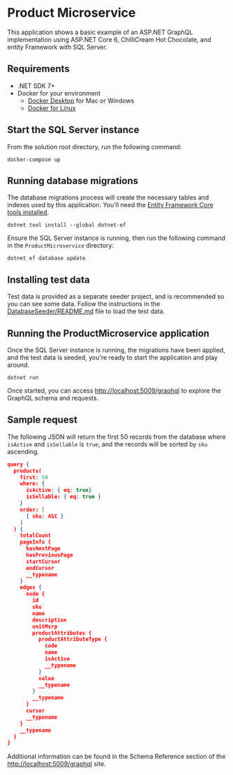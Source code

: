 # Product Microservice

This application shows a basic example of an ASP.NET GraphQL implementation using ASP.NET Core 6, ChilliCream Hot Chocolate, and entity Framework with SQL Server.

## Requirements

- .NET SDK 7+
- Docker for your environment
  - [Docker Desktop](https://www.docker.com/products/docker-desktop) for Mac or Windows
  - [Docker for Linux](https://hub.docker.com/search?offering=community&operating_system=linux&q=&type=edition)

## Start the SQL Server instance

From the solution root directory, run the following command:

```shell
docker-compose up
```

## Running database migrations

The database migrations process will create the necessary tables and indexes used by this application. You'll need the [Entity Framework Core tools installed](https://learn.microsoft.com/en-us/ef/core/cli/dotnet).

```shell
dotnet tool install --global dotnet-ef
```

Ensure the SQL Server instance is running, then run the following command in the `ProductMicroservice` directory:

```shell
dotnet ef database update
```

## Installing test data

Test data is provided as a separate seeder project, and is recommended so you can see some data. Follow the instructions in the [DatabaseSeeder/README.md](../DatabaseSeeder/README.md) file to load the test data.

## Running the ProductMicroservice application

Once the SQL Server instance is running, the migrations have been applied, and the test data is seeded, you're ready to start the application and play around.

```shell
dotnet run
```

Once started, you can access [http://localhost:5009/graphql](http://localhost:5009/graphql) to explore the GraphQL schema and requests.

## Sample request

The following JSON will return the first 50 records from the database where `isActive` and `isSellable` is `true`, and the records will be sorted by `sku` ascending.

```json
query {
  products(
    first: 50
    where: {
      isActive: { eq: true}
      isSellable: { eq: true }
    }
    order: [
      { sku: ASC }
    ]
  ) {
    totalCount
    pageInfo {
      hasNextPage
      hasPreviousPage
      startCursor
      endCursor
      __typename
    }
    edges {
      node {
        id
        sku
        name
        description
        unitMsrp
        productAttributes {
          productAttributeType {
            code
            name
            isActive
            __typename
          }
          value
          __typename
        }
        __typename
      }
      cursor
      __typename
    }
    __typename
  }
}
```

Additional information can be found in the Schema Reference section of the [http://localhost:5009/graphql](http://localhost:5009/graphql) site.
